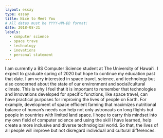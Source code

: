 ```yaml
---
layout: essay
type: essay
title: Nice to Meet You
# All dates must be YYYY-MM-DD format!
date: 2018-08-31
labels:
  - computer science
  - space trave
  - technology
  - inovations
  - personal statement 
---
```


I am currently a BS Computer Science student at The University of Hawai’i. I expect to graduate spring of 2020 but hope to continue my education past that date. I am very interested in space travel, science, and technology but also concerned about the state of our environment and social/cultural climate. This is why I feel that it is important to remember that technologies and innovations developed for specific functions, like space travel, can have practical purposes for improving the lives of people on Earth. For example, development of space efficient farming that maximizes nutritional balance of human’s needs can help not only astronauts on long flights but people in countries with limited land space. I hope to carry this mindset into my own field of computer science and using the skill I have learned, help create a more inclusive and diverse technological world. So that, the lives of all people will improve but not disregard individual and cultural differences.
